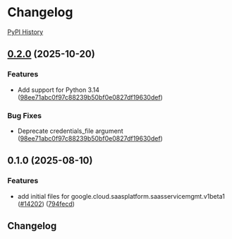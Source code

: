 # Changelog

[PyPI History][1]

[1]: https://pypi.org/project/google-cloud-saasplatform-saasservicemgmt/#history

## [0.2.0](https://github.com/googleapis/google-cloud-python/compare/google-cloud-saasplatform-saasservicemgmt-v0.1.0...google-cloud-saasplatform-saasservicemgmt-v0.2.0) (2025-10-20)


### Features

* Add support for Python 3.14  ([98ee71abc0f97c88239b50bf0e0827df19630def](https://github.com/googleapis/google-cloud-python/commit/98ee71abc0f97c88239b50bf0e0827df19630def))


### Bug Fixes

* Deprecate credentials_file argument  ([98ee71abc0f97c88239b50bf0e0827df19630def](https://github.com/googleapis/google-cloud-python/commit/98ee71abc0f97c88239b50bf0e0827df19630def))

## 0.1.0 (2025-08-10)


### Features

* add initial files for google.cloud.saasplatform.saasservicemgmt.v1beta1 ([#14202](https://github.com/googleapis/google-cloud-python/issues/14202)) ([794fecd](https://github.com/googleapis/google-cloud-python/commit/794fecd0ace6410bddcdccea85f9134e1342e460))

## Changelog
